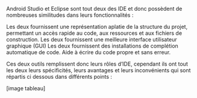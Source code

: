 Android Studio et Eclipse sont tout deux des IDE et donc possèdent de nombreuses similitudes dans leurs fonctionnalités : 

Les deux fournissent une représentation aplatie de la structure du projet, permettant un accès rapide au code, aux ressources et aux fichiers de construction.
Les deux fournissent une meilleure interface utilisateur graphique (GUI)
Les deux fournissent des installations de complétion automatique de code.
Aide à écrire du code propre et sans erreur.

Ces deux outils remplissent donc leurs rôles d’IDE, cependant ils ont tout les deux leurs spécificités, leurs avantages et leurs inconvénients qui sont répartis ci dessous dans différents points :

[image tableau]
